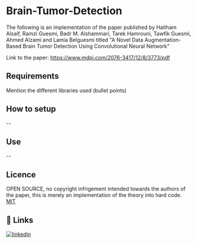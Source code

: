 # Brain-Tumor-Detection

The following is an implementation of the paper published by Haitham Alsaif, Ramzi Guesmi, Badr M. Alshammari, Tarek Hamrouni, Tawfik Guesmi, Ahmed Alzami and Lamia Belguesmi titled "A Novel Data Augmentation-Based Brain Tumor Detection Using Convolutional Neural Network"

Link to the paper: https://www.mdpi.com/2076-3417/12/8/3773/pdf


## Requirements

Mention the different libraries used (bullet points)

## How to setup

--

## Use

--

## Licence

OPEN SOURCE, no copyright infrigement intended towards the authors of the paper, this is merely an implementation of the theory into hard code.
[MIT](https://choosealicense.com/licenses/mit/)

## 🔗 Links

[![linkedin](https://img.shields.io/badge/linkedin-0A66C2?style=for-the-badge&logo=linkedin&logoColor=white)](https://www.linkedin.com/in/henri-fakhouri/)

